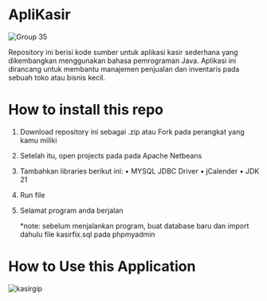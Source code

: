 # ApliKasir

![Group 35](https://github.com/raeiiooo/kasir-aplikasi/assets/123860422/7374e88b-ab20-4da3-a5c1-1732c71568cf)

Repository ini berisi kode sumber untuk aplikasi kasir sederhana yang dikembangkan menggunakan bahasa pemrograman Java. Aplikasi ini dirancang untuk membantu manajemen penjualan dan inventaris pada sebuah toko atau bisnis kecil.

# How to install this repo

1. Download repository ini sebagai .zip atau Fork pada perangkat yang kamu miliki
2. Setelah itu, open projects pada pada Apache Netbeans
3. Tambahkan libraries berikut ini:
   • MYSQL JDBC Driver
   • jCalender
   • JDK 21
4. Run file
5. Selamat program anda berjalan

   *note: sebelum menjalankan program, buat database baru dan import dahulu file kasirfix.sql pada phpmyadmin

# How to Use this Application

![kasirgip](https://github.com/raeiiooo/kasir-aplikasi/assets/123860422/8ce39773-5fd5-4f19-940d-92c643aca929)



